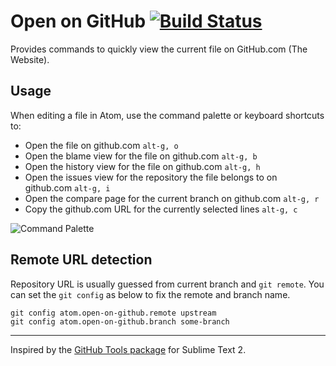 # Open on GitHub [![Build Status](https://travis-ci.org/atom/open-on-github.svg?branch=master)](https://travis-ci.org/atom/open-on-github)

Provides commands to quickly view the current file on GitHub.com (The Website).

## Usage

When editing a file in Atom, use the command palette or keyboard shortcuts to:

- Open the file on github.com `alt-g, o`
- Open the blame view for the file on github.com `alt-g, b`
- Open the history view for the file on github.com `alt-g, h`
- Open the issues view for the repository the file belongs to on github.com `alt-g, i`
- Open the compare page for the current branch on github.com `alt-g, r`
- Copy the github.com URL for the currently selected lines `alt-g, c`

![Command Palette](https://f.cloud.github.com/assets/671378/2241755/23cb72f8-9ce2-11e3-9109-36c76a030f6a.png)

## Remote URL detection

Repository URL is usually guessed from current branch and `git remote`. You can set the `git config` as below to fix the remote and branch name.

```
git config atom.open-on-github.remote upstream
git config atom.open-on-github.branch some-branch
```

---

Inspired by the [GitHub Tools package][github-tools] for Sublime Text 2.

[github-tools]: https://github.com/temochka/sublime-text-2-github-tools
